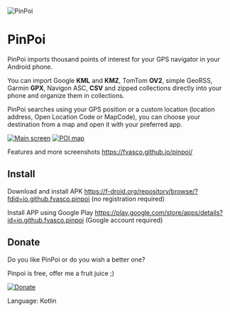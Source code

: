 ![PinPoi](https://raw.githubusercontent.com/fvasco/pinpoi/master/app/src/main/res/mipmap-mdpi/ic_launcher.png)
# PinPoi

PinPoi imports thousand points of interest for your GPS navigator in your Android phone.

You can import Google **KML** and **KMZ**, TomTom **OV2**, simple GeoRSS, Garmin **GPX**, Navigon ASC, **CSV** and zipped collections directly into your phone and organize them in collections.

PinPoi searches using your GPS position or a custom location (location address, Open Location Code or MapCode), you can choose your destination from a map and open it with your preferred app.

[![Main screen](https://fvasco.github.io/pinpoi/main.png)](https://fvasco.github.io/pinpoi/main.png)
[![POI map](https://fvasco.github.io/pinpoi/poi-list-map.png)](https://fvasco.github.io/pinpoi/poi-list-map.png)

Features and more screenshots https://fvasco.github.io/pinpoi/

## Install

Download and install APK https://f-droid.org/repository/browse/?fdid=io.github.fvasco.pinpoi (no registration required)

Install APP using Google Play https://play.google.com/store/apps/details?id=io.github.fvasco.pinpoi (Google account required)

## Donate

Do you like PinPoi or do you wish a better one?

Pinpoi is free, offer me a fruit juice ;)

[![Donate](https://www.paypalobjects.com/en_GB/i/btn/btn_donate_LG.gif)](https://www.paypal.me/FrancescoVasco/2)


Language: Kotlin
